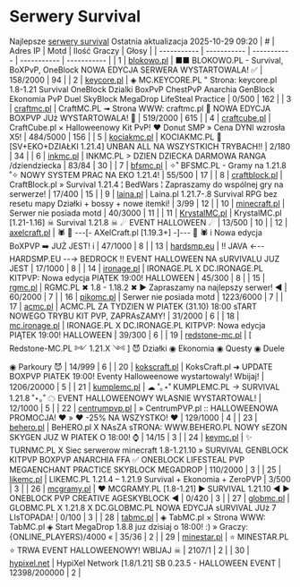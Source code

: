 
# Serwery Survival
Najlepsze [serwery survival](https://mcserwery.pl/serwery/minecraft/tryb/Survival)
Ostatnia aktualizacja 2025-10-29 09:20
| # | Adres IP | Motd | Ilość Graczy | Głosy |
| ----------- | ----------- | ----------- | ----------- | ----------- |
| 1 | 	[blokowo.pl](https://mcserwery.pl/serwery/minecraft/98/) | ■■ BLOKOWO.PL - Survival, BoXPvP, OneBlock NOWA EDYCJA SERWERA WYSTARTOWALA! ✅ | 158/2000 | 94 |
| 2 | 	[keycore.pl](https://mcserwery.pl/serwery/minecraft/252/) | ◈ MC.KEYCORE.PL " Strona: keycore.pl 1.8-1.21 Survival OneBlock Dzialki BoxPvP ChestPvP Anarchia GenBlock Ekonomia PvP Duel SkyBlock MegaDrop LifeSteal Practice | 0/500 | 162 |
| 3 | 	[craftmc.pl](https://mcserwery.pl/serwery/minecraft/87/) | CraftMC.PL ➟ Strona WWW: craftmc.pl 🎃 NOWA EDYCJA BOXPVP JUż WYSTARTOWALA! 🎃 | 519/2000 | 615 |
| 4 | 	[craftcube.pl](https://mcserwery.pl/serwery/minecraft/196/) | CraftCube.pl × Halloweenowy Kit PvP! ♥  Donut SMP » Cena DYNI wzrosła X5! | 484/5000 | 156 |
| 5 | 	[kociakmc.pl](https://mcserwery.pl/serwery/minecraft/213/) | KOCIAKMC.PL 🚀 [SV+EKO+DZIAŁKI 1.21.4] UNBAN ALL NA WSZYSTKICH TRYBACH!! | 2/180 | 34 |
| 6 | 	[inkmc.pl](https://mcserwery.pl/serwery/minecraft/15/) | INKMC.PL > DZIEN DZIECKA DARMOWA RANGA /dziendziecka | 83/84 | 30 |
| 7 | 	[bfsmc.pl](https://mcserwery.pl/serwery/minecraft/2/) | ✧˚ BFSMC.PL - Gramy na 1.21.8 ˚✧ NOWY SYSTEM PRAC NA EKO 1.21.4! | 55/500 | 17 |
| 8 | 	[craftblock.pl](https://mcserwery.pl/serwery/minecraft/280/) | CraftBlock.pl » Survival 1.21.4 ¦ BedWars ¦ Zapraszamy do wspólnej gry na serwerze! | 17/400 | 15 |
| 9 | 	[laina.pl](https://mcserwery.pl/serwery/minecraft/165/) | Laina.pl 1.21.7-.8 Survival RPG bez resetu mapy Działki + bossy + nowe itemki! | 3/99 | 12 |
| 10 | 	[minecraft.pl](https://mcserwery.pl/serwery/minecraft/1059/) | Serwer nie posiada motd | 40/3000 | 11 |
| 11 | 	[KrystalMC.pl](https://mcserwery.pl/serwery/minecraft/202/) | KrystalMC.pl [1.21-1.16] ☠ Survival 1.21.8 ☠ ☄ EVENT HALLOWEEN ☄ | 13/500 | 10 |
| 12 | 	[axelcraft.pl](https://mcserwery.pl/serwery/minecraft/223/) | 🕷 🎃 ---[- AXelCraft.pl [1.19.3+] -]--- 🎃 🕷 i Nowa edycja BoXPVP ➡ JUŻ JEST! i | 47/1000 | 8 |
| 13 | 	[hardsmp.eu](https://mcserwery.pl/serwery/minecraft/621/) | !! JAVA ←-- HARDSMP.EU --→ BEDROCK !! EVENT HALLOWEEN NA ѕURVIVALU JUZ JEST | 17/1000 | 8 |
| 14 | 	[ironage.pl](https://mcserwery.pl/serwery/minecraft/741/) | IRONAGE.PL X DC.IRONAGE.PL  KITPVP: Nowa edycja PIĄTEK 19:00! HALLOWEEN | 45/300 | 8 |
| 15 | 	[rgmc.pl](https://mcserwery.pl/serwery/minecraft/34/) | RGMC.PL ✖ 1.8 - 1.18.2 ✖ ► Zapraszamy na najlepszy serwer! ◄ | 60/2000 | 7 |
| 16 | 	[pikomc.pl](https://mcserwery.pl/serwery/minecraft/944/) | Serwer nie posiada motd | 1223/6000 | 7 |
| 17 | 	[acmc.pl](https://mcserwery.pl/serwery/minecraft/220/) |  ACMC.PL ZA TYDZIEN W PIATEK (31.10) 18:00  sTART NOWEGO TRYBU KIT PVP, ZAPRAsZAMY! | 31/2000 | 6 |
| 18 | 	[mc.ironage.pl](https://mcserwery.pl/serwery/minecraft/275/) | IRONAGE.PL X DC.IRONAGE.PL  KITPVP: Nowa edycja PIĄTEK 19:00! HALLOWEEN | 39/300 | 6 |
| 19 | 	[redstone-mc.pl](https://mcserwery.pl/serwery/minecraft/704/) | [   Redstone-MC.PL ༻ 1.21.X ༺  ]   😈 Działki ◉ Ekonomia ◉ Questy ◉ Duele ◉ Parkoury 😈 | 14/999 | 6 |
| 20 | 	[kokscraft.pl](https://mcserwery.pl/serwery/minecraft/1/) | KoksCraft.pl ➜ UPDATE BOXPVP PIATEK 19:00! Eventy Halloweenowe wystartowaly! Wbijaj! | 1206/20000 | 5 |
| 21 | 	[kumplemc.pl](https://mcserwery.pl/serwery/minecraft/421/) | ☁ ˚｡⋆˚ KUMPLEMC.PL → SURVIVAL 1.21.8  ˚⋆｡˚ ☁  EVENT HALLOWEENOWY WLASNIE WYSTARTOWAL! | 12/1000 | 5 |
| 22 | 	[centrumpvp.pl](https://mcserwery.pl/serwery/minecraft/332/) | » CentrumPVP.pl :: HALLOWEENOWA PROMOCJA! ❤ » ❤ -25% NA WSZYSTKO! ❤ | 129/1000 | 4 |
| 23 | 	[behero.pl](https://mcserwery.pl/serwery/minecraft/117/) | BeHERO.pl X NAsZA sTRONA: WWW.BEHERO.PL  NOWY sEZON SKYGEN JUZ W PIATEK O 18:00! ⌚ | 14/15 | 3 |
| 24 | 	[keymc.pl](https://mcserwery.pl/serwery/minecraft/1157/) | ✨ TURNMC.PL X Siec serwerow minecraft 1.8-1.21.10 » SURVIVAL GENBLOCK KITPVP BOXPVP ANARCHIA FFA ✅ ONEBLOCK LIFESTEAL PVP MEGAENCHANT PRACTICE SKYBLOCK MEGADROP | 110/2000 | 3 |
| 25 | 	[likemc.pl](https://mcserwery.pl/serwery/minecraft/1162/) | LIKEMC.PL 1.21.4 – 1.21.9 Survival + Ekonomia + ZeroPVP | 3/500 | 3 |
| 26 | 	[mcgramy.pl](https://mcserwery.pl/serwery/minecraft/197/) | ❤ MCGRAMY.PL [1.8-1.21] ▶ SURVIVAL 1.21.10 ◀ ▶ ONEBLOCK  PVP  CREATIVE  AGESKYBLOCK ◀ | 0/420 | 3 |
| 27 | 	[globmc.pl](https://mcserwery.pl/serwery/minecraft/846/) | GLOBMC.PL X 1.21.8 X DC.GLOBMC.PL NOWA EDYCJA sURVIVAL JUż 7 LIsTOPADA! | 0/100 | 3 |
| 28 | 	[tabmc.pl](https://mcserwery.pl/serwery/minecraft/3/) | ◈ TabMC.pl × Strona WWW: TabMC.pl  ◈ Start MegaDrop 1.8.8 juz dzisiaj o 18:00! :) » Graczy: {ONLINE_PLAYERS}/4000 « | 35/36 | 2 |
| 29 | 	[minestar.pl](https://mcserwery.pl/serwery/minecraft/23/) | ⭐ MINESTAR.PL ⭐ TRWA EVENT HALLOWEENOWY! WBIJAJ ☠ | 2107/1 | 2 |
| 30 | 	[hypixel.net](https://mcserwery.pl/serwery/minecraft/33/) | HypiXel Network [1.8/1.21] SB 0.23.5 - HALLOWEEN EVENT | 12398/200000 | 2 |
